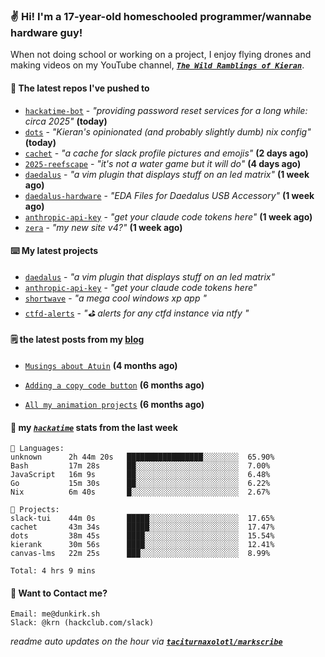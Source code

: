 ### ✌️ Hi! I'm a 17-year-old homeschooled programmer/wannabe hardware guy!

When not doing school or working on a project, I enjoy flying drones and making videos on my YouTube channel, [**_`The Wild Ramblings of Kieran`_**](https://youtube.com/@kieran.rambles).

#### 👷 The latest repos I've pushed to

- [`hackatime-bot`](https://github.com/taciturnaxolotl/hackatime-bot) - _"providing password reset services for a long while: circa 2025"_ **(today)**
- [`dots`](https://github.com/taciturnaxolotl/dots) - _"Kieran's opinionated (and probably slightly dumb) nix config"_ **(today)**
- [`cachet`](https://github.com/taciturnaxolotl/cachet) - _"a cache for slack profile pictures and emojis"_ **(2 days ago)**
- [`2025-reefscape`](https://github.com/df1317/2025-reefscape) - _"it's not a water game but it will do"_ **(4 days ago)**
- [`daedalus`](https://github.com/taciturnaxolotl/daedalus) - _"a vim plugin that displays stuff on an led matrix"_ **(1 week ago)**
- [`daedalus-hardware`](https://github.com/geschmit/daedalus-hardware) - _"EDA Files for Daedalus USB Accessory"_ **(1 week ago)**
- [`anthropic-api-key`](https://github.com/taciturnaxolotl/anthropic-api-key) - _"get your claude code tokens here"_ **(1 week ago)**
- [`zera`](https://github.com/taciturnaxolotl/zera) - _"my new site v4?"_ **(1 week ago)**

#### ⌨️ My latest projects

- [`daedalus`](https://github.com/taciturnaxolotl/daedalus) - _"a vim plugin that displays stuff on an led matrix"_
- [`anthropic-api-key`](https://github.com/taciturnaxolotl/anthropic-api-key) - _"get your claude code tokens here"_
- [`shortwave`](https://github.com/taciturnaxolotl/shortwave) - _"a mega cool windows xp app "_
- [`ctfd-alerts`](https://github.com/taciturnaxolotl/ctfd-alerts) - _"⛳ alerts for any ctfd instance via ntfy "_

#### 🗒️ the latest posts from my [blog](https://dunkirk.sh)

- [`Musings about Atuin`](https://dunkirk.sh/blog/atuin/) **(4 months ago)**

- [`Adding a copy code button`](https://dunkirk.sh/blog/adding-a-copy-button/) **(6 months ago)**

- [`All my animation projects`](https://dunkirk.sh/blog/my-animations/) **(6 months ago)**



#### 📡 my [_`hackatime`_](https://waka.hackclub.com) stats from the last week

```text
💾 Languages:
unknown      2h 44m 20s   █████████████████░░░░░░░░  65.90%
Bash         17m 28s      ██░░░░░░░░░░░░░░░░░░░░░░░  7.00%
JavaScript   16m 9s       ██░░░░░░░░░░░░░░░░░░░░░░░  6.48%
Go           15m 30s      ██░░░░░░░░░░░░░░░░░░░░░░░  6.22%
Nix          6m 40s       █░░░░░░░░░░░░░░░░░░░░░░░░  2.67%

💼 Projects:
slack-tui    44m 0s       █████░░░░░░░░░░░░░░░░░░░░  17.65%
cachet       43m 34s      █████░░░░░░░░░░░░░░░░░░░░  17.47%
dots         38m 45s      ████░░░░░░░░░░░░░░░░░░░░░  15.54%
kierank      30m 56s      ████░░░░░░░░░░░░░░░░░░░░░  12.41%
canvas-lms   22m 25s      ███░░░░░░░░░░░░░░░░░░░░░░  8.99%

Total: 4 hrs 9 mins
```

#### 📮 Want to Contact me?

```text
Email: me@dunkirk.sh
Slack: @krn (hackclub.com/slack)
```

_readme auto updates on the hour via [**`taciturnaxolotl/markscribe`**](https://github.com/taciturnaxolotl/markscribe)_
